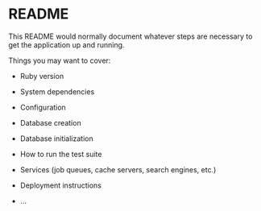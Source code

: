 # README

This README would normally document whatever steps are necessary to get the
application up and running.

Things you may want to cover:

* Ruby version

* System dependencies

* Configuration

* Database creation

* Database initialization

* How to run the test suite

* Services (job queues, cache servers, search engines, etc.)

* Deployment instructions

* ...

<!-- 

- Apppintment class
    - permitted before being registered as a Patient
    - choose Provider from collection
- Patient#create (as Provider)
    - pre-populate from Appointment
- SOAP#create
    - pre-populate from Appointment

* bootstrap?
* pull birthday and gender from Google OAuth
* prevent OAuth users from intercepting other patients' accounts
* breadcrumbs
* prevent password params from being logged
* refactor to limit logic in controllers

<%= f.submit, data: {confirm: "Does everything look accurate? You cannot change your information once your account has been created."} %>
<%= f.submit, data: {confirm: "Are you sure you want to save these changes?"} %>

 -->